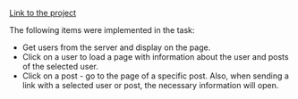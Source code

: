 [Link to the project](https://pokhylko.github.io/streem-test/)

The following items were implemented in the task:
- Get users from the server and display on the page.
- Click on a user to load a page with information about the user and posts of the selected user.
- Click on a post - go to the page of a specific post.
Also, when sending a link with a selected user or post, the necessary information will open.
